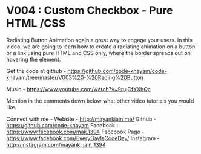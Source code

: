 # V004 : Custom Checkbox - Pure HTML /CSS

Radiating Button Animation again a great way to engage your users.
In this video, we are going to learn how to create a radiating animation on a button or a link using pure HTML and CSS only, where the border spreads out on hovering the element.

Get the code at github -
https://github.com/code-knayam/code-knayam/tree/master/V003%20-%20Rading%20Button

Music - 
https://www.youtube.com/watch?v=9rujCfYXhQc

Mention in the comments down below what other video tutorials you would like.

Connect with me - 
Website - http://mayankjain.me/
Github - https://github.com/code-knayam
Facebook :  https://www.facebook.com/mak.1394
Facebook Page - https://www.facebook.com/EveryDayIsCodeDay/
Instagram - http://instagram.com/mayank_jain_1394
